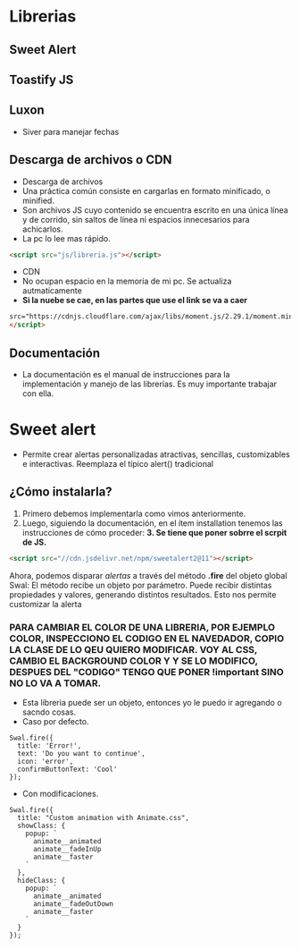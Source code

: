 # Librerias

## Sweet Alert

## Toastify JS

## Luxon
- Siver para manejar fechas


## Descarga de archivos o CDN

- Descarga de archivos
- Una práctica común consiste en cargarlas en formato minificado, o minified.
- Son archivos JS cuyo contenido se encuentra escrito en una única línea y de corrido, sin saltos de línea ni espacios innecesarios para achicarlos.
- La pc lo lee mas rápido.

```html
<script src="js/libreria.js"></script>
```
- CDN
- No ocupan espacio en la memoria de mi pc. Se actualiza autmaticamente
- **Si la nuebe se cae, en las partes que use el link se va a caer**
```html
src="https://cdnjs.cloudflare.com/ajax/libs/moment.js/2.29.1/moment.min.js">
</script>
```

## Documentación

- La documentación es el manual de instrucciones para la implementación y manejo de las librerías. Es muy importante trabajar con ella.

# Sweet alert
- Permite crear alertas personalizadas atractivas, sencillas, customizables e interactivas. Reemplaza el típico alert() tradicional

## ¿Cómo instalarla?

1. Primero debemos implementarla como vimos anteriormente.
2. Luego, siguiendo la documentación, en el ítem installation tenemos las instrucciones de cómo proceder:
**3. Se tiene que poner sobrre el scrpit de JS.**
```html
<script src="//cdn.jsdelivr.net/npm/sweetalert2@11"></script>
```
Ahora, podemos disparar *alertas* a través del método **.fire** del objeto global Swal:
El método recibe un objeto por parámetro. Puede recibir distintas propiedades y valores, generando distintos resultados. Esto nos permite customizar la alerta 

### PARA CAMBIAR EL COLOR DE UNA LIBRERIA, POR EJEMPLO COLOR, INSPECCIONO EL CODIGO EN EL NAVEDADOR, COPIO LA CLASE DE LO QEU QUIERO MODIFICAR. VOY AL CSS, CAMBIO EL BACKGROUND COLOR Y Y SE LO MODIFICO, DESPUES DEL "CODIGO" TENGO QUE PONER !important  SINO NO LO VA A TOMAR.

- Esta libreria puede ser un objeto, entonces yo le puedo ir agregando o sacndo cosas.
- Caso por defecto.
```JS
Swal.fire({
  title: 'Error!',
  text: 'Do you want to continue',
  icon: 'error',
  confirmButtonText: 'Cool'
});
```
- Con modificaciones.
```JS
Swal.fire({
  title: "Custom animation with Animate.css",
  showClass: {
    popup: `
      animate__animated
      animate__fadeInUp
      animate__faster
    `
  },
  hideClass: {
    popup: `
      animate__animated
      animate__fadeOutDown
      animate__faster
    `
  }
});
```